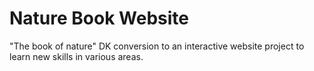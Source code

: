 # Nature Book Website
 "The book of nature" DK conversion to an interactive website project to learn new skills in various areas. 
